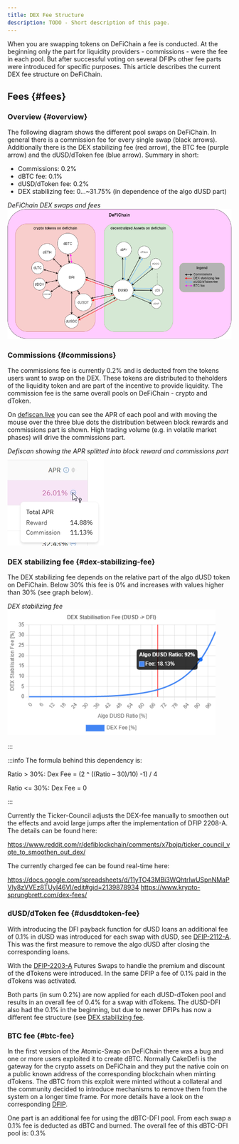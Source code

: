 ```yaml
---
title: DEX Fee Structure
description: TODO - Short description of this page.
---
```


When you are swapping tokens on DeFiChain a fee is conducted. At the beginning only the part for liquidity providers - commissions - were the fee in each pool. But after successful voting on several DFIPs other fee parts were introduced for specific purposes. This article describes the current DEX fee structure on DeFiChain.

## Fees {#fees}

### Overview {#overview}

The following diagram shows the different pool swaps on DeFiChain. In general there is a commission fee for every single swap (black arrows). Additionally there is the DEX stabilizing fee (red arrow), the BTC fee (purple arrow) and the dUSD/dToken fee (blue arrow). Summary in short:

- Commissions: 0.2%
- dBTC fee: 0.1%
- dUSD/dToken fee: 0.2%
- DEX stabilizing fee: 0...\~31.75% (in dependence of the algo dUSD part)

*DeFiChain DEX swaps and fees*  
![DeFiChain DEX swaps and fees](./../media/dexfeestructure_EN_DefiChainDEXFees.png)

### Commissions {#commissions}

The commissions fee is currently 0.2% and is deducted from the tokens users want to swap on the DEX. These tokens are distributed to theholders of the liquidity token and are part of the incentive to provide liquidity. The commission fee is the same overall pools on DeFiChain - crypto and dToken.

On [defiscan.live](https://defiscan.live/dex) you can see the APR of each pool and with moving the mouse over the three blue dots the distribution between block rewards and commissions part is shown. High trading volume (e.g. in volatile market phases) will drive the commissions part.

*Defiscan showing the APR splitted into block reward and commissions part*  
![Defiscan showing the APR splitted into block reward and commissions part](./../media/dexfeestructure_EN_Defiscan_APR_rewardCommissions.jpg)

### DEX stabilizing fee {#dex-stabilizing-fee}

The DEX stabilizing fee depends on the relative part of the algo dUSD token on DeFiChain. Below 30% this fee is 0% and increases with values higher than 30% (see graph below).

*DEX stabilizing fee*  
![DEX stabilizing fee](./../media/dexfeestructure_EN_stabilizingFee.png)

:::

:::info
The formula behind this dependency is:

Ratio > 30%: Dex Fee = (2 ^ ((Ratio – 30)/10) -1) / 4

Ratio <= 30%: Dex Fee = 0

:::

Currently the Ticker-Council adjusts the DEX-fee manually to smoothen out the effects and avoid large jumps after the implementation of DFIP 2208-A. The details can be found here:

https://www.reddit.com/r/defiblockchain/comments/x7bojp/ticker_council_vote_to_smoothen_out_dex/

The currently charged fee can be found real-time here:

https://docs.google.com/spreadsheets/d/11yTO43MBi3WQhtrIwUSpnNMaPVIy8zVVEz8TUyI46VI/edit#gid=2139878934
https://www.krypto-sprungbrett.com/dex-fees/

### dUSD/dToken fee {#dusddtoken-fee}

With introducing the DFI payback function for dUSD loans an additional fee of 0.1% in dUSD was introduced for each swap with dUSD, see [DFIP-2112-A](https://github.com/DeFiCh/dfips/issues/99). This was the first measure to remove the algo dUSD after closing the corresponding loans.

With the [DFIP-2203-A](https://github.com/DeFiCh/dfips/issues/127) Futures Swaps to handle the premium and discount of the dTokens were introduced. In the same DFIP a fee of 0.1% paid in the dTokens was activated.

Both parts (in sum 0.2%) are now applied for each dUSD-dToken pool and results in an overall fee of 0.4% for a swap with dTokens. The dUSD-DFI also had the 0.1% in the beginning, but due to newer DFIPs has now a different fee structure (see [DEX stabilizing fee](#dex-stabilizing-fee).

### BTC fee {#btc-fee}

In the first version of the Atomic-Swap on DeFiChain there was a bug and one or more users exploited it to create dBTC. Normally CakeDefi is the gateway for the crypto assets on DeFiChain and they put the native coin on a public known address of the corresponding blockchain when minting dTokens. The dBTC from this exploit were minted without a collateral and the community decided to introduce mechanisms to remove them from the system on a longer time frame. For more details have a look on the corresponding [DFIP](https://github.com/DeFiCh/dfips/issues/101).

One part is an additional fee for using the dBTC-DFI pool. From each swap a 0.1% fee is deducted as dBTC and burned. The overall fee of this dBTC-DFI pool is: 0.3%
